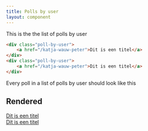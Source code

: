 ```yaml
---
title: Polls by user
layout: component
---
```


This is the the list of polls by user

```html
<div class="poll-by-user">
	<a href="/katja-wauw-peter">Dit is een titel</a>
</div>
<div class="poll-by-user">
	<a href="/katja-wauw-peter">Dit is een titel</a>
</div>

```

Every poll in a list of polls by user should look like this

## Rendered

<div class="poll-by-user">
	<a href="/katja-wauw-peter">Dit is een titel</a>
</div>
<div class="poll-by-user">
	<a href="/katja-wauw-peter">Dit is een titel</a>
</div>
